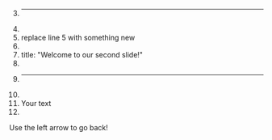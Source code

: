 3.	---
4.	
5.	replace line 5 with something new
6.	
7.	title: "Welcome to our second slide!"
8.	
9.	---
10.	
11.	Your text
12.	
Use the left arrow to go back!
